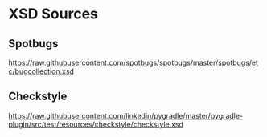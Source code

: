 # XSD Sources

## Spotbugs

https://raw.githubusercontent.com/spotbugs/spotbugs/master/spotbugs/etc/bugcollection.xsd

## Checkstyle

https://raw.githubusercontent.com/linkedin/pygradle/master/pygradle-plugin/src/test/resources/checkstyle/checkstyle.xsd
